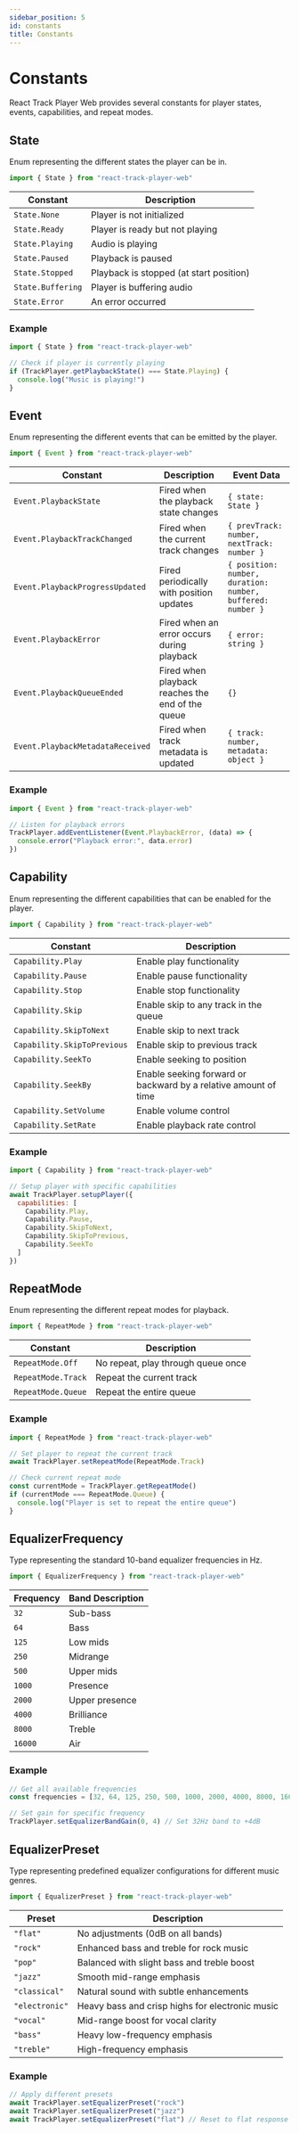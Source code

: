 ```yaml
---
sidebar_position: 5
id: constants
title: Constants
---
```


# Constants

React Track Player Web provides several constants for player states, events, capabilities, and
repeat modes.

## State

Enum representing the different states the player can be in.

```javascript
import { State } from "react-track-player-web"
```

| Constant          | Description                             |
| ----------------- | --------------------------------------- |
| `State.None`      | Player is not initialized               |
| `State.Ready`     | Player is ready but not playing         |
| `State.Playing`   | Audio is playing                        |
| `State.Paused`    | Playback is paused                      |
| `State.Stopped`   | Playback is stopped (at start position) |
| `State.Buffering` | Player is buffering audio               |
| `State.Error`     | An error occurred                       |

### Example

```javascript
import { State } from "react-track-player-web"

// Check if player is currently playing
if (TrackPlayer.getPlaybackState() === State.Playing) {
  console.log("Music is playing!")
}
```

## Event

Enum representing the different events that can be emitted by the player.

```javascript
import { Event } from "react-track-player-web"
```

| Constant                         | Description                                      | Event Data                                                 |
| -------------------------------- | ------------------------------------------------ | ---------------------------------------------------------- |
| `Event.PlaybackState`            | Fired when the playback state changes            | `{ state: State }`                                         |
| `Event.PlaybackTrackChanged`     | Fired when the current track changes             | `{ prevTrack: number, nextTrack: number }`                 |
| `Event.PlaybackProgressUpdated`  | Fired periodically with position updates         | `{ position: number, duration: number, buffered: number }` |
| `Event.PlaybackError`            | Fired when an error occurs during playback       | `{ error: string }`                                        |
| `Event.PlaybackQueueEnded`       | Fired when playback reaches the end of the queue | `{}`                                                       |
| `Event.PlaybackMetadataReceived` | Fired when track metadata is updated             | `{ track: number, metadata: object }`                      |

### Example

```javascript
import { Event } from "react-track-player-web"

// Listen for playback errors
TrackPlayer.addEventListener(Event.PlaybackError, (data) => {
  console.error("Playback error:", data.error)
})
```

## Capability

Enum representing the different capabilities that can be enabled for the player.

```javascript
import { Capability } from "react-track-player-web"
```

| Constant                    | Description                                                     |
| --------------------------- | --------------------------------------------------------------- |
| `Capability.Play`           | Enable play functionality                                       |
| `Capability.Pause`          | Enable pause functionality                                      |
| `Capability.Stop`           | Enable stop functionality                                       |
| `Capability.Skip`           | Enable skip to any track in the queue                           |
| `Capability.SkipToNext`     | Enable skip to next track                                       |
| `Capability.SkipToPrevious` | Enable skip to previous track                                   |
| `Capability.SeekTo`         | Enable seeking to position                                      |
| `Capability.SeekBy`         | Enable seeking forward or backward by a relative amount of time |
| `Capability.SetVolume`      | Enable volume control                                           |
| `Capability.SetRate`        | Enable playback rate control                                    |

### Example

```javascript
import { Capability } from "react-track-player-web"

// Setup player with specific capabilities
await TrackPlayer.setupPlayer({
  capabilities: [
    Capability.Play,
    Capability.Pause,
    Capability.SkipToNext,
    Capability.SkipToPrevious,
    Capability.SeekTo
  ]
})
```

## RepeatMode

Enum representing the different repeat modes for playback.

```javascript
import { RepeatMode } from "react-track-player-web"
```

| Constant           | Description                        |
| ------------------ | ---------------------------------- |
| `RepeatMode.Off`   | No repeat, play through queue once |
| `RepeatMode.Track` | Repeat the current track           |
| `RepeatMode.Queue` | Repeat the entire queue            |

### Example

```javascript
import { RepeatMode } from "react-track-player-web"

// Set player to repeat the current track
await TrackPlayer.setRepeatMode(RepeatMode.Track)

// Check current repeat mode
const currentMode = TrackPlayer.getRepeatMode()
if (currentMode === RepeatMode.Queue) {
  console.log("Player is set to repeat the entire queue")
}
```

## EqualizerFrequency

Type representing the standard 10-band equalizer frequencies in Hz.

```javascript
import { EqualizerFrequency } from "react-track-player-web"
```

| Frequency | Band Description |
| --------- | ---------------- |
| `32`      | Sub-bass         |
| `64`      | Bass             |
| `125`     | Low mids         |
| `250`     | Midrange         |
| `500`     | Upper mids       |
| `1000`    | Presence         |
| `2000`    | Upper presence   |
| `4000`    | Brilliance       |
| `8000`    | Treble           |
| `16000`   | Air              |

### Example

```javascript
// Get all available frequencies
const frequencies = [32, 64, 125, 250, 500, 1000, 2000, 4000, 8000, 16000]

// Set gain for specific frequency
TrackPlayer.setEqualizerBandGain(0, 4) // Set 32Hz band to +4dB
```

## EqualizerPreset

Type representing predefined equalizer configurations for different music genres.

```javascript
import { EqualizerPreset } from "react-track-player-web"
```

| Preset         | Description                                     |
| -------------- | ----------------------------------------------- |
| `"flat"`       | No adjustments (0dB on all bands)               |
| `"rock"`       | Enhanced bass and treble for rock music         |
| `"pop"`        | Balanced with slight bass and treble boost      |
| `"jazz"`       | Smooth mid-range emphasis                       |
| `"classical"`  | Natural sound with subtle enhancements          |
| `"electronic"` | Heavy bass and crisp highs for electronic music |
| `"vocal"`      | Mid-range boost for vocal clarity               |
| `"bass"`       | Heavy low-frequency emphasis                    |
| `"treble"`     | High-frequency emphasis                         |

### Example

```javascript
// Apply different presets
await TrackPlayer.setEqualizerPreset("rock")
await TrackPlayer.setEqualizerPreset("jazz")
await TrackPlayer.setEqualizerPreset("flat") // Reset to flat response
```

